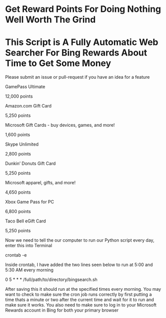  # Get Reward Points For Doing Nothing Well Worth The Grind
 # This Script is A Fully Automatic Web Searcher For Bing Rewards About Time to Get Some Money 
 
 Please submit an issue or pull-request if you have an idea for a feature


 
 GamePass Ultimate

12,000 points




Amazon.com Gift Card

5,250 points





Microsoft Gift Cards - buy devices,
games, and more!

1,600 points




Skype Unlimited

2,800 points


 

Dunkin’ Donuts Gift Card

5,250 points

Microsoft apparel, gifts, and more!

4,650 points


 

Xbox Game Pass for PC

6,800 points




Taco Bell eGift Card

5,250 points


Now we need to tell the our computer to run our Python script every day, enter this into Terminal

crontab -e

Inside crontab, I have added the two lines seen below to run at 5:00 and 5:30 AM every morning

0 5 * * * /full/path/to/directory/bingsearch.sh

After saving this it should run at the specified times every morning. You may want to check to make sure the cron job runs correctly by first putting a time thats a minute or two after the current time and wait for it to run and make sure it works. You also need to make sure to log in to your Microsoft Rewards account in Bing for both your primary browser 
